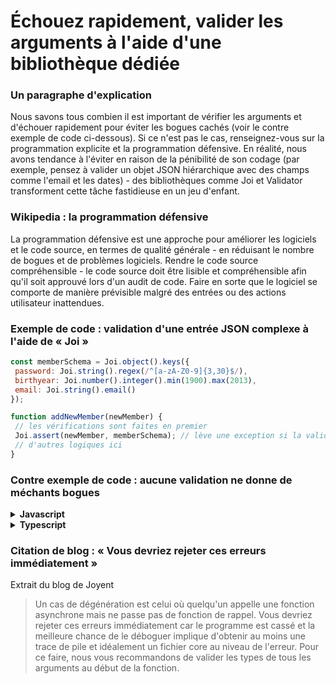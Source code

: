 # Échouez rapidement, valider les arguments à l'aide d'une bibliothèque dédiée

### Un paragraphe d'explication

Nous savons tous combien il est important de vérifier les arguments et d'échouer rapidement pour éviter les bogues cachés (voir le contre exemple de code ci-dessous). Si ce n'est pas le cas, renseignez-vous sur la programmation explicite et la programmation défensive. En réalité, nous avons tendance à l'éviter en raison de la pénibilité de son codage (par exemple, pensez à valider un objet JSON hiérarchique avec des champs comme l'email et les dates) - des bibliothèques comme Joi et Validator transforment cette tâche fastidieuse en un jeu d'enfant.

### Wikipedia : la programmation défensive

La programmation défensive est une approche pour améliorer les logiciels et le code source, en termes de qualité générale - en réduisant le nombre de bogues et de problèmes logiciels. Rendre le code source compréhensible - le code source doit être lisible et compréhensible afin qu'il soit approuvé lors d'un audit de code. Faire en sorte que le logiciel se comporte de manière prévisible malgré des entrées ou des actions utilisateur inattendues.

### Exemple de code : validation d'une entrée JSON complexe à l'aide de « Joi »

```javascript
const memberSchema = Joi.object().keys({
 password: Joi.string().regex(/^[a-zA-Z0-9]{3,30}$/),
 birthyear: Joi.number().integer().min(1900).max(2013),
 email: Joi.string().email()
});

function addNewMember(newMember) {
 // les vérifications sont faites en premier
 Joi.assert(newMember, memberSchema); // lève une exception si la validation échoue
 // d'autres logiques ici
}
```



### Contre exemple de code : aucune validation ne donne de méchants bogues

<details>
<summary><strong>Javascript</strong></summary>

```javascript
// si discount est positif, redirige l'utilisateur pour imprimer ses coupons de réduction
function redirectToPrintDiscount(httpResponse, member, discount) {
    if (discount != 0) {
        httpResponse.redirect(`/discountPrintView/${member.id}`);
    }
}

redirectToPrintDiscount(httpResponse, someMember);
// J'ai oublié de passer le paramètre discount, pourquoi diable l'utilisateur a-t-il été redirigé vers l'écran de remise ?
```
</details>

<details>
<summary><strong>Typescript</strong></summary>

```typescript
// si discount est positif, redirige l'utilisateur pour imprimer ses coupons de réduction
function redirectToPrintDiscount(httpResponse: Response, member: Member, discount: number) {
  if (discount != 0) {
    httpResponse.redirect(`/discountPrintView/${member.id}`);
  }
}

redirectToPrintDiscount(httpResponse, someMember, -12);
// Nous avons passé un paramètre discount négatif, pourquoi diable l'utilisateur a-t-il été redirigé vers l'écran de remise ?
```
</details>

### Citation de blog : « Vous devriez rejeter ces erreurs immédiatement »

 Extrait du blog de Joyent

 > Un cas de dégénération est celui où quelqu'un appelle une fonction asynchrone mais ne passe pas de fonction de rappel. Vous devriez rejeter ces erreurs immédiatement car le programme est cassé et la meilleure chance de le déboguer implique d'obtenir au moins une trace de pile et idéalement un fichier core au niveau de l'erreur. Pour ce faire, nous vous recommandons de valider les types de tous les arguments au début de la fonction.
